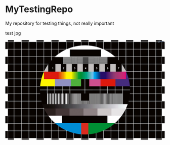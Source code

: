 # MyTestingRepo
My repository for testing things, not really important


test jpg

![MyTestingRepo](Monoskop.jpg)
